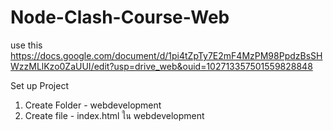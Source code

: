 # Node-Clash-Course-Web
use this https://docs.google.com/document/d/1pi4tZpTy7E2mF4MzPM98PpdzBsSHWzzMLlKzo0ZaUUI/edit?usp=drive_web&ouid=102713357501559828848

Set up Project
1. Create Folder - webdevelopment
2. Create file - index.html ใน webdevelopment
